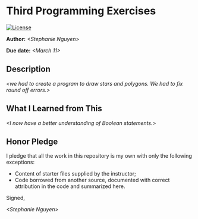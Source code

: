 # Third Programming Exercises

 [![License](http://img.shields.io/badge/license-MIT-blue.svg)](http://en.wikipedia.org/wiki/MIT_License)

**Author:** _\<Stephanie Nguyen\>_

**Due date:** _\<March 11\>_

## Description

_\<we had to create a program to draw stars and polygons. We had to fix round off errors.\>_

## What I Learned from This

_\<I now have a better understanding of Boolean statements.\>_

## Honor Pledge

I pledge that all the work in this repository is my own with only the following exceptions:

* Content of starter files supplied by the instructor;
* Code borrowed from another source, documented with correct attribution in the code and summarized here.

Signed,

_\<Stephanie Nguyen\>_
